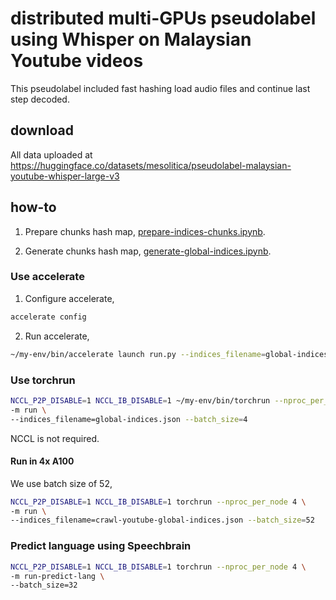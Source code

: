 # distributed multi-GPUs pseudolabel using Whisper on Malaysian Youtube videos

This pseudolabel included fast hashing load audio files and continue last step decoded.

## download

All data uploaded at https://huggingface.co/datasets/mesolitica/pseudolabel-malaysian-youtube-whisper-large-v3

## how-to

1. Prepare chunks hash map, [prepare-indices-chunks.ipynb](prepare-indices-chunks.ipynb).

2. Generate chunks hash map, [generate-global-indices.ipynb](generate-global-indices.ipynb).

### Use accelerate

1. Configure accelerate,

```bash
accelerate config
```

2. Run accelerate,

```bash
~/my-env/bin/accelerate launch run.py --indices_filename=global-indices.json --batch_size=4
```

### Use torchrun

```bash
NCCL_P2P_DISABLE=1 NCCL_IB_DISABLE=1 ~/my-env/bin/torchrun --nproc_per_node 2 \
-m run \
--indices_filename=global-indices.json --batch_size=4
```

NCCL is not required.

#### Run in 4x A100

We use batch size of 52,

```bash
NCCL_P2P_DISABLE=1 NCCL_IB_DISABLE=1 torchrun --nproc_per_node 4 \
-m run \
--indices_filename=crawl-youtube-global-indices.json --batch_size=52
```

### Predict language using Speechbrain

```bash
NCCL_P2P_DISABLE=1 NCCL_IB_DISABLE=1 torchrun --nproc_per_node 4 \
-m run-predict-lang \
--batch_size=32
```